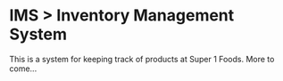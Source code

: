 # IMS > Inventory Management System
This is a system for keeping track of products at Super 1 Foods. More to come...
